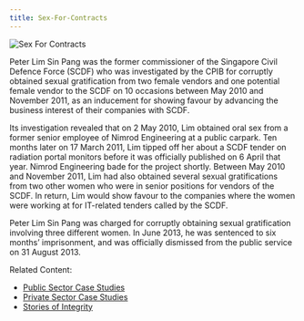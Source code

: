 ```yaml
---
title: Sex-For-Contracts
---
```


<img src="/images/case/Sex-for-contracts.jpg" alt="Sex For Contracts">

Peter Lim Sin Pang was the former commissioner of the Singapore Civil Defence Force (SCDF) who was investigated by the CPIB for corruptly obtained sexual gratification from two female vendors and one potential female vendor to the SCDF on 10 occasions between May 2010 and November 2011, as an inducement for showing favour by advancing the business interest of their companies with SCDF.

Its investigation revealed that on 2 May 2010, Lim obtained oral sex from a former senior employee of Nimrod Engineering at a public carpark. Ten months later on 17 March 2011, Lim tipped off her about a SCDF tender on radiation portal monitors before it was officially published on 6 April that year. Nimrod Engineering bade for the project shortly. Between May 2010 and November 2011, Lim had also obtained several sexual gratifications from two other women who were in senior positions for vendors of the SCDF. In return, Lim would show favour to the companies where the women were working at for IT-related tenders called by the SCDF.

Peter Lim Sin Pang was charged for corruptly obtaining sexual gratification involving three different women. In June 2013, he was sentenced to six months’ imprisonment, and was officially dismissed from the public service on 31 August 2013.


Related Content:

* [Public Sector Case Studies](/about-corruption/case-studies/public-sector/)
* [Private Sector Case Studies](/about-corruption/case-studies/private-sector/)
* [Stories of Integrity](/about-corruption/case-studies/stories-of-integrity/)
